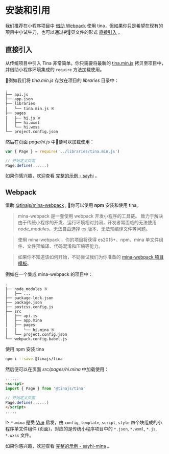 # 安装和引用
我们推荐在小程序项目中 [借助 Webpack](guide/installation?id=Webpack) 使用 tina，但如果你只是希望在现有的项目中小试牛刀，也可以通过拷贝文件的形式 [直接引入](guide/installation?id=直接引入) 。

## 直接引入
从传统项目中引入 Tina 非常简单。你只需要将最新的 [tina.min.js](https://unpkg.com/@tinajs/tina/dist/tina.min.js) 拷贝至项目中，并借助小程序环境集成的 ``require`` 方法加载使用。

例如我们将 *tina.min.js* 存放在项目的 *libraries* 目录中：

```
.
├── api.js
├── app.json
├── libraries
│   └── tina.min.js ※
├── pages
│   ├── hi.js ※
│   ├── hi.wxml
│   └── hi.wxss
└── project.config.json
```

然后在页面 *page/hi.js* 中便可以加载使用：
```javascript
var { Page } = require('../libraries/tina.min.js')

// 开始定义页面
Page.define(......)
```

如果你感兴趣，欢迎查看 [完整的示例 - sayhi](https://github.com/tinajs/tina-examples/packages/sayhi) 。

## Webpack
借助 [@tinajs/mina-webpack]() , 你可以使用 **npm** 安装和使用 tina。

> mina-webpack 是一套使用 webpack 开发小程序的工具链。
> 致力于解决由于传统小程序的开发、运行环境相对封闭，开发者常面临的无法使用 *node_modules*、无法自由选择 es 版本、无法预编译文件等问题。

> 使用 mina-webpack ，你的项目将获得 es2015+、npm、mina 单文件组件、文件预编译、代码混淆和压缩等能力。

> 如果你不知道该如何开始，不妨尝试我们为你准备的 [mina-webpack 项目模板](https://github.com/tinajs/template-mina)。

例如在一个集成 mina-webpack 的项目中：

```
.
├── node_modules ※
│   ├── ...
├── package-lock.json
├── package.json
├── postcss.config.js
├── src
│   ├── api.js
│   ├── app.mina
│   ├── pages
│   │   └── hi.mina ※
│   └── project.config.json
└── webpack.config.babel.js
```

使用 npm 安装 tina

```bash
npm i --save @tinajs/tina
```

然后便可以在页面 *src/pages/hi.mina* 中加载使用：

```html
......
<script>
import { Page } from '@tinajs/tina'

// 开始定义页面
Page.define(......)
</script>
.....
```

!> ``*.mina`` 是受 [Vue](https://vuejs.org/v2/guide/single-file-components.html) 启发，由 ``config``, ``template``, ``script``, ``style`` 四个块组成的小程序单文件组件 (页面)，对应的是传统小程序项目中的 ``*.json``, ``*.wxml``, ``*.js``, ``*.wxss`` 文件。


如果你感兴趣，欢迎查看 [完整的示例 - sayhi-mina](https://github.com/tinajs/tina-examples/packages/sayhi-mina) 。
